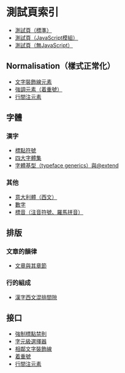 測試頁索引
========

 - [測試頁（標準）](test.html)
 - [測試頁（JavaScript模組）](test-module.html)
 - [測試頁（無JavaScript）](test-nojs.html)

## Normalisation（樣式正常化）

  - [文字裝飾線元素](./line-deco.html)
  - [強調元素（着重號）](./em.html)
  - [行間注元素](./ruby.html)

## 字體
### 漢字

 - [標點符號](./biaodian.html)
 - [四大字體集](./four.html)
 - [字體基型（typeface generics）與@extend](./generics.html)

### 其他

 - [意大利體（西文）](./italic.html)
 - [數字](./numeral.html)
 - [標音（注音符號、羅馬拼音）](./ruby\(ff\).html)

## 排版
### 文章的韻律

 - [文章與其章節](./section.html)

### 行的組成

 - [漢字西文混排間隙](./hws.html)

## 接口

 - [強制標點禁則](./api/jinzify.html)
 - [字元級選擇器](./api/charify.html)
 - [相鄰文字裝飾線](./api/line-deco.html)
 - [着重號](./api/em.html)
 - [行間注元素](./api/ruby.html)
